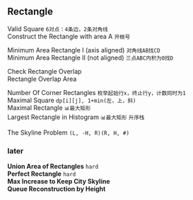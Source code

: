 ## Rectangle

Valid Square `6对点：4条边，2条对角线`                              
Construct the Rectangle with area A `开根号`                           

Minimum Area Rectangle I (axis aligned) `对角线AB找CD`                           
Minimum Area Rectangle II (not aligned) `三点ABC内积为0找D`                             

Check Rectangle Overlap                              
Rectangle Overlap Area                             

Number Of Corner Rectangles  `枚举起始行x，终止行y，计数同时为1`             
Maximal Square `dp[i][j], 1+min(左，上，斜)`                            
Maximal Rectangle `📊最大矩形`                         
Largest Rectangle in Histogram `📊最大矩形` `升序栈`                                                     
	                            
The Skyline Problem `(L, -H, R)(R, H, #)`                               

### later

**Union Area of Rectangles** `hard`                             
**Perfect Rectangle**  `hard`                            
**Max Increase to Keep City Skyline**                              
**Queue Reconstruction by Height**                             